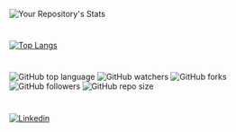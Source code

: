 ![Your Repository's Stats](https://github-readme-stats.vercel.app/api?username=christophe-freijanes&show_icons=true&theme=dark)
#
[![Top Langs](https://github-readme-stats.vercel.app/api/top-langs/?username=christophe-freijanes&layout=compact&theme=dark)](https://github.com/christophe-freijanes/christophe-freijanes)
#
![GitHub top language](https://img.shields.io/github/languages/top/christophe-freijanes/christophe-freijanes?style=flat-square) ![GitHub watchers](https://img.shields.io/github/watchers/christophe-freijanes/christophe-freijanes?style=flat-square) ![GitHub forks](https://img.shields.io/github/forks/christophe-freijanes/christophe-freijanes?style=flat-square) ![GitHub followers](https://img.shields.io/github/followers/christophe-freijanes?style=flat-square) ![GitHub repo size](https://img.shields.io/github/repo-size/christophe-freijanes/christophe-freijanes?style=flat-square)
#
[![Linkedin](https://img.shields.io/badge/linkedin-%230077B5.svg?&style=for-the-badge&logo=linkedin&logoColor=white)](https://www.linkedin.com/in/christophe-freijanes/)
